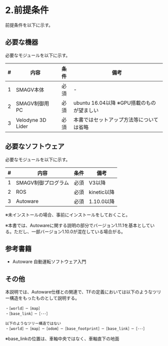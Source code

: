 # 2.前提条件
前提条件を以下に示す。



## 必要な機器

必要なモジュールを以下に示す。

|  #   | 内容              | 条件 | 備考                                      |
| :--: | ----------------- | :--: | ----------------------------------------- |
|  1   | SMAGV本体         | 必須 | -                                         |
|  2   | SMAGV制御用PC     | 必須 | ubuntu 16.04以降 ※GPU搭載のものが望ましい |
|  3   | Velodyne 3D Lider | 必須 | 本書ではセットアップ方法等については省略  |



## 必要なソフトウェア

必要なモジュールを以下に示す。

|  #   | 内容                | 条件 | 備考        |
| :--: | ------------------- | :--: | ----------- |
|  1   | SMAGV制御プログラム | 必須 | V3以降      |
|  2   | ROS                 | 必須 | kinetic以降 |
|  3   | Autoware            | 必須 | 1.10.0以降  |

※未インストールの場合、事前にインストールをしておくこと。

※本書では、Autowareに関する説明の部分でバージョン1.11.1を基本としている。ただし、一部バージョン1.10.0が混在している場合がる。



## 参考書籍

- Autoware 自動運転ソフトウェア入門



## その他

本説明では、Autoware仕様との関連で、TFの定義においては以下のようなツリー構造をもったものとして説明する。

```
・［world］─［map］
・［base_link］─［･･･］

以下のようなツリー構造ではない
・［world］─［map］─［odom］─［base_footprint］─［base_link］─［･･･］
```

※base_linkの位置は、車軸中央ではなく、車軸直下の地面

